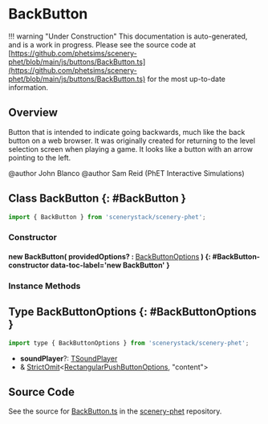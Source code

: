 # BackButton

!!! warning "Under Construction"
    This documentation is auto-generated, and is a work in progress. Please see the source code at
    [https://github.com/phetsims/scenery-phet/blob/main/js/buttons/BackButton.ts](https://github.com/phetsims/scenery-phet/blob/main/js/buttons/BackButton.ts) for the most up-to-date information.

## Overview

Button that is intended to indicate going backwards, much like the back button on a web browser.  It was originally
created for returning to the level selection screen when playing a game.  It looks like a button with an arrow
pointing to the left.

@author John Blanco
@author Sam Reid (PhET Interactive Simulations)

## Class BackButton {: #BackButton }


```js
import { BackButton } from 'scenerystack/scenery-phet';
```
### Constructor

#### new BackButton( providedOptions? : <span style="font-weight: 400;">[BackButtonOptions](../scenery-phet/BackButton.md#BackButtonOptions)</span> ) {: #BackButton-constructor data-toc-label='new BackButton' }

### Instance Methods





## Type BackButtonOptions {: #BackButtonOptions }


```js
import type { BackButtonOptions } from 'scenerystack/scenery-phet';
```


- **soundPlayer**?: [TSoundPlayer](../tambo/TSoundPlayer.md)
- &amp; [StrictOmit](../phet-core/StrictOmit.md)&lt;[RectangularPushButtonOptions](../sun/RectangularPushButton.md#RectangularPushButtonOptions), "content"&gt;




## Source Code

See the source for [BackButton.ts](https://github.com/phetsims/scenery-phet/blob/main/js/buttons/BackButton.ts) in the [scenery-phet](https://github.com/phetsims/scenery-phet) repository.
